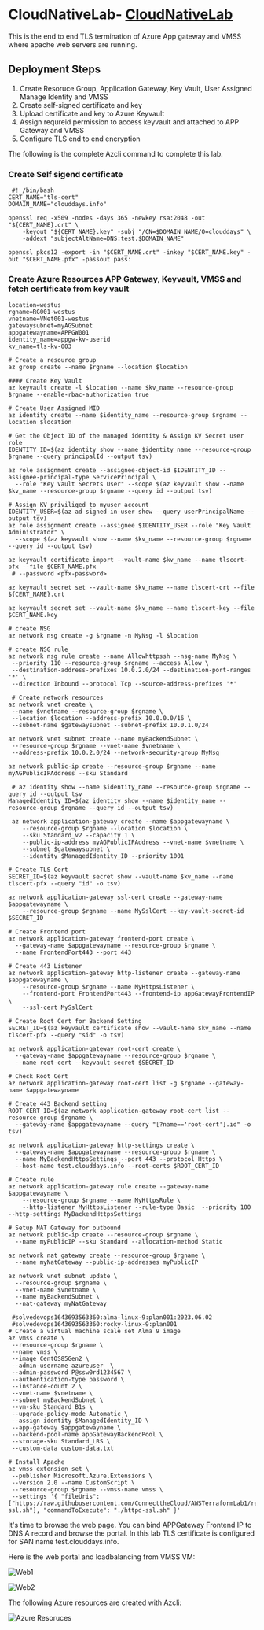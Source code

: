 # CloudNativeLab- [CloudNativeLab](#cloudnativelab)

This is the end to end TLS termination of Azure App gateway and VMSS where apache web servers are running. 

## Deployment Steps

1) Create Resoruce Group, Application Gateway, Key Vault, User Assigned Manage Identity and VMSS
2) Create self-signed certificate and key
3) Upload certificate and key to Azure Keyvault 
4) Assign requreid permission to access keyvault and attached to APP Gateway and VMSS
5) Configure TLS end to end encryption

The following is the complete Azcli command to complete this lab.

### Create Self sigend certificate
```
 #! /bin/bash
CERT_NAME="tls-cert"
DOMAIN_NAME="clouddays.info"

openssl req -x509 -nodes -days 365 -newkey rsa:2048 -out "${CERT_NAME}.crt" \
    -keyout "${CERT_NAME}.key" -subj "/CN=$DOMAIN_NAME/O=clouddays" \
    -addext "subjectAltName=DNS:test.$DOMAIN_NAME"

openssl pkcs12 -export -in "$CERT_NAME.crt" -inkey "$CERT_NAME.key" -out "$CERT_NAME.pfx" -passout pass:
```

### Create Azure Resources APP Gateway, Keyvault, VMSS and fetch certificate from key vault
```
location=westus
rgname=RG001-westus 
vnetname=VNet001-westus 
gatewaysubnet=myAGSubnet 
appgatewayname=APPGW001 
identity_name=appgw-kv-userid
kv_name=tls-kv-003

# Create a resource group 
az group create --name $rgname --location $location

#### Create Key Vault
az keyvault create -l $location --name $kv_name --resource-group $rgname --enable-rbac-authorization true

# Create User Assigned MID
az identity create --name $identity_name --resource-group $rgname --location $location 

# Get the Object ID of the managed identity & Assign KV Secret user role
IDENTITY_ID=$(az identity show --name $identity_name --resource-group $rgname --query principalId --output tsv)

az role assignment create --assignee-object-id $IDENTITY_ID --assignee-principal-type ServicePrincipal \
  --role "Key Vault Secrets User" --scope $(az keyvault show --name $kv_name --resource-group $rgname --query id --output tsv)

# Assign KV priviliged to myuser account
IDENTITY_USER=$(az ad signed-in-user show --query userPrincipalName --output tsv)
az role assignment create --assignee $IDENTITY_USER --role "Key Vault Administrator" \
  --scope $(az keyvault show --name $kv_name --resource-group $rgname --query id --output tsv)

az keyvault certificate import --vault-name $kv_name --name tlscert-pfx --file $CERT_NAME.pfx 
 # --password <pfx-password>

az keyvault secret set --vault-name $kv_name --name tlscert-crt --file ${CERT_NAME}.crt

az keyvault secret set --vault-name $kv_name --name tlscert-key --file $CERT_NAME.key

# create NSG 
az network nsg create -g $rgname -n MyNsg -l $location 

# create NSG rule 
az network nsg rule create --name Allowhttpssh --nsg-name MyNsg \
 --priority 110 --resource-group $rgname --access Allow \
 --destination-address-prefixes 10.0.2.0/24 --destination-port-ranges '*' \
 --direction Inbound --protocol Tcp --source-address-prefixes '*'

 # Create network resources 
az network vnet create \
 --name $vnetname --resource-group $rgname \
 --location $location --address-prefix 10.0.0.0/16 \
 --subnet-name $gatewaysubnet --subnet-prefix 10.0.1.0/24 

az network vnet subnet create --name myBackendSubnet \
 --resource-group $rgname --vnet-name $vnetname \
 --address-prefix 10.0.2.0/24 --network-security-group MyNsg 

az network public-ip create --resource-group $rgname --name myAGPublicIPAddress --sku Standard

 # az identity show --name $identity_name --resource-group $rgname --query id --output tsv
ManagedIdentity_ID=$(az identity show --name $identity_name --resource-group $rgname --query id --output tsv)

 az network application-gateway create --name $appgatewayname \
    --resource-group $rgname --location $location \
    --sku Standard_v2 --capacity 1 \
    --public-ip-address myAGPublicIPAddress --vnet-name $vnetname \
    --subnet $gatewaysubnet \
    --identity $ManagedIdentity_ID --priority 1001

# Create TLS Cert
SECRET_ID=$(az keyvault secret show --vault-name $kv_name --name tlscert-pfx --query "id" -o tsv)

az network application-gateway ssl-cert create --gateway-name $appgatewayname \
    --resource-group $rgname --name MySslCert --key-vault-secret-id $SECRET_ID

# Create Frontend port 
az network application-gateway frontend-port create \
  --gateway-name $appgatewayname --resource-group $rgname \
  --name FrontendPort443 --port 443

# Create 443 Listener 
az network application-gateway http-listener create --gateway-name $appgatewayname \
    --resource-group $rgname --name MyHttpsListener \
    --frontend-port FrontendPort443 --frontend-ip appGatewayFrontendIP \
    --ssl-cert MySslCert 

# Create Root Cert for Backend Setting
SECRET_ID=$(az keyvault certificate show --vault-name $kv_name --name tlscert-pfx --query "sid" -o tsv)

az network application-gateway root-cert create \
  --gateway-name $appgatewayname --resource-group $rgname \
  --name root-cert --keyvault-secret $SECRET_ID

# Check Root Cert
az network application-gateway root-cert list -g $rgname --gateway-name $appgatewayname 

# Create 443 Backend setting
ROOT_CERT_ID=$(az network application-gateway root-cert list --resource-group $rgname \
  --gateway-name $appgatewayname --query "[?name=='root-cert'].id" -o tsv)

az network application-gateway http-settings create \
  --gateway-name $appgatewayname --resource-group $rgname \
  --name MyBackendHttpsSettings --port 443 --protocol Https \
  --host-name test.clouddays.info --root-certs $ROOT_CERT_ID

# Create rule
az network application-gateway rule create --gateway-name $appgatewayname \
    --resource-group $rgname --name MyHttpsRule \
    --http-listener MyHttpsListener --rule-type Basic  --priority 100 --http-settings MyBackendHttpsSettings

# Setup NAT Gateway for outbound 
az network public-ip create --resource-group $rgname \
  --name myPublicIP --sku Standard --allocation-method Static

az network nat gateway create --resource-group $rgname \
  --name myNatGateway --public-ip-addresses myPublicIP 
  
az network vnet subnet update \
  --resource-group $rgname \
  --vnet-name $vnetname \
  --name myBackendSubnet \
  --nat-gateway myNatGateway

 #solvedevops1643693563360:alma-linux-9:plan001:2023.06.02
 #solvedevops1643693563360:rocky-linux-9:plan001
# Create a virtual machine scale set Alma 9 image 
az vmss create \
 --resource-group $rgname \
 --name vmss \
 --image CentOS85Gen2 \
 --admin-username azureuser  \
 --admin-password P@ssw0rd1234567 \
 --authentication-type password \
 --instance-count 2 \
 --vnet-name $vnetname \
 --subnet myBackendSubnet \
 --vm-sku Standard_B1s \
 --upgrade-policy-mode Automatic \
 --assign-identity $ManagedIdentity_ID \
 --app-gateway $appgatewayname \
 --backend-pool-name appGatewayBackendPool \
 --storage-sku Standard_LRS \
 --custom-data custom-data.txt 

# Install Apache 
az vmss extension set \
 --publisher Microsoft.Azure.Extensions \
 --version 2.0 --name CustomScript \
 --resource-group $rgname --vmss-name vmss \
 --settings '{ "fileUris": ["https://raw.githubusercontent.com/ConnecttheCloud/AWSTerraformLab1/refs/heads/main/httpd-ssl.sh"], "commandToExecute": "./httpd-ssl.sh" }'
 ```

It's time to browse the web page.  You can bind APPGateway Frontend IP  to DNS A record and browse the portal. In this lab TLS certificate is configured for SAN name test.clouddays.info.

Here is the web portal and loadbalancing from VMSS VM:

![Web1](./APPGW-VMSS-EndtoEnd-TLS-Termination/images/web1-image.jpg)


![Web2](./APPGW-VMSS-EndtoEnd-TLS-Termination/images/web2-image.jpg)

The following Azure resources are created with Azcli:

![Azure Resoruces](./APPGW-VMSS-EndtoEnd-TLS-Termination/images/azureresources.jpg)
